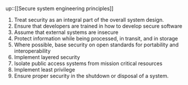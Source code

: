 up::[[Secure system engineering principles]]

1. Treat security as an integral part of the overall system design.
2. Ensure that developers are trained in how to develop secure software 
3. Assume that external systems are insecure 
4. Protect information while being processed, in transit, and in storage 
5. Where possible, base security on open standards for portability and interoperability 
6. Implement layered security 
7. Isolate public access systems from mission critical resources 
8. Implement least privilege 
9. Ensure proper security in the shutdown or disposal of a system.